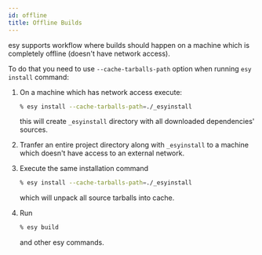 ```yaml
---
id: offline
title: Offline Builds
---
```


esy supports workflow where builds should happen on a machine which is
completely offline (doesn't have network access).

To do that you need to use `--cache-tarballs-path` option when running `esy
install` command:

1.  On a machine which has network access execute:

    ```bash
    % esy install --cache-tarballs-path=./_esyinstall
    ```

    this will create `_esyinstall` directory with all downloaded dependencies'
    sources.

2.  Tranfer an entire project directory along with `_esyinstall` to a machine
    which doesn't have access to an external network.

3.  Execute the same installation command

    ```bash
    % esy install --cache-tarballs-path=./_esyinstall
    ```

    which will unpack all source tarballs into cache.

4.  Run

    ```bash
    % esy build
    ```

    and other esy commands.
